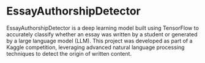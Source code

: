 # EssayAuthorshipDetector
EssayAuthorshipDetector is a deep learning model built using TensorFlow to accurately classify whether an essay was written by a student or generated by a large language model (LLM). This project was developed as part of a Kaggle competition, leveraging advanced natural language processing techniques to detect the origin of written content.

